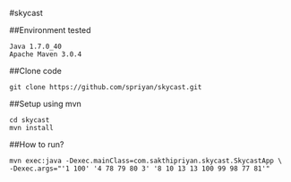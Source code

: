 #skycast

##Environment tested
```
Java 1.7.0_40
Apache Maven 3.0.4
```

##Clone code
```
git clone https://github.com/spriyan/skycast.git
```

##Setup using mvn
```
cd skycast
mvn install
```

##How to run?
```
mvn exec:java -Dexec.mainClass=com.sakthipriyan.skycast.SkycastApp \
-Dexec.args="'1 100' '4 78 79 80 3' '8 10 13 13 100 99 98 77 81'"
```
